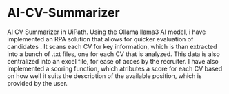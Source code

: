 # AI-CV-Summarizer
AI CV Summarizer in UiPath. Using the Ollama llama3 AI model, i have implemented an RPA solution that allows for quicker evaluation of candidates .
It scans each CV for key information, which is than extracted into a bunch of .txt files, one for each CV that is analyzed. 
This data is also centralized into an excel file, for ease of acces by the recruiter. 
I have also implemented a scoring function, which atributes a score for each CV based on how well it suits the description of the available position, which is provided by the user.
